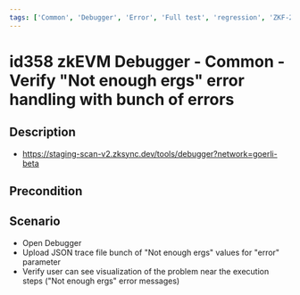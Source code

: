 ```yaml
---
tags: ['Common', 'Debugger', 'Error', 'Full test', 'regression', 'ZKF-2263', 'Active']
---
```


# id358 zkEVM Debugger - Common - Verify "Not enough ergs" error handling with bunch of errors

## Description
  - https://staging-scan-v2.zksync.dev/tools/debugger?network=goerli-beta

## Precondition


## Scenario
- Open Debugger
- Upload JSON trace file bunch of "Not enough ergs" values for "error" parameter
- Verify user can see visualization of the problem near the execution steps ("Not enough ergs" error messages)
